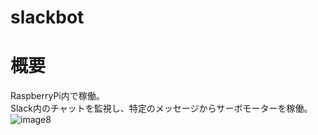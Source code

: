# slackbot
# 概要
RaspberryPi内で稼働。  
Slack内のチャットを監視し、特定のメッセージからサーボモーターを稼働。  
![image8](https://user-images.githubusercontent.com/54528300/67830643-c0939980-fb1e-11e9-8273-0fede838c30f.png)
